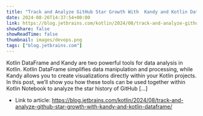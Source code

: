 ```yaml
---
title: "Track and Analyze GitHub Star Growth With  Kandy and Kotlin DataFrame"
date: 2024-08-26T14:37:54+00:00
link: https://blog.jetbrains.com/kotlin/2024/08/track-and-analyze-github-star-growth-with-kandy-and-kotlin-dataframe/
showShare: false
showReadTime: false
thumbnail: images/devops.png
tags: ["blog.jetbrains.com"]
---
```

Kotlin DataFrame and Kandy are two powerful tools for data analysis in Kotlin. Kotlin DataFrame simplifies data manipulation and processing, while Kandy allows you to create visualizations directly within your Kotlin projects. In this post, we’ll show you how these tools can be used together within Kotlin Notebook to analyze the star history of GitHub […]

- Link to article: https://blog.jetbrains.com/kotlin/2024/08/track-and-analyze-github-star-growth-with-kandy-and-kotlin-dataframe/